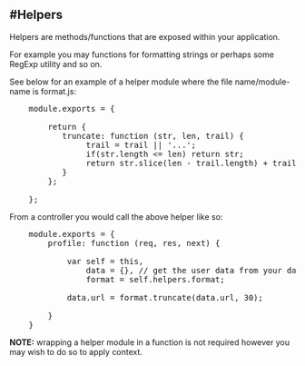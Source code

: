 #Helpers
----

Helpers are methods/functions that are exposed within your application. 

For example you may functions for formatting strings or perhaps some RegExp utility and so on.

See below for an example of a helper module where the file name/module-name is format.js:

<pre>
    module.exports = {
        
        return {        
           truncate: function (str, len, trail) {
                trail = trail || '...';   
                if(str.length <= len) return str;
                return str.slice(len - trail.length) + trail;
           }        
        };     
        
    };
</pre>

From a controller you would call the above helper like so:

<pre>
    module.exports = {
        profile: function (req, res, next) {                  
            
            var self = this,
                data = {}, // get the user data from your database.
                format = self.helpers.format;
                
            data.url = format.truncate(data.url, 30);
            
        }
    }
</pre>

**NOTE:** wrapping a helper module in a function is not required however you may wish to do so to apply context. 

